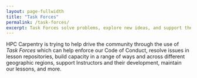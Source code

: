 ```yaml
---
layout: page-fullwidth
title: "Task Forces"
permalink: /task-forces/
excerpt: Task Forces solve problems, explore new ideas, and support the growth of the HPC Carpentry community.
---
```


HPC Carpentry is trying to help drive the community through the use of *Task Forces*
which can help enforce our Code of Conduct, resolve issues in lesson repositories,
build capacity in a range of ways and across different geographic regions, support
Instructors and their development, maintain our lessons, and more. 
